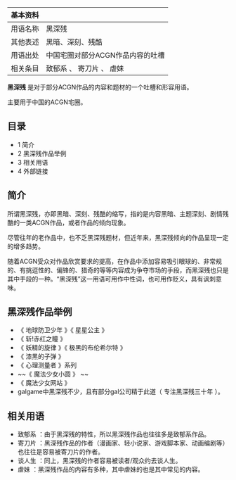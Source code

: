 |  **基本资料**  ||
|---|---|
|用语名称  |  黑深残   |
|其他表述  |  黑暗、深刻、残酷   |
|用语出处  |  中国宅圈对部分ACGN作品内容的吐槽   |
|相关条目  |  致郁系  、  寄刀片  、  虐妹   |
  
**黑深残** 是对于部分ACGN作品的内容和题材的一个吐槽和形容用语。

主要用于中国的ACGN宅圈。

##  目录

  * 1  简介 
  * 2  黑深残作品举例 
  * 3  相关用语 
  * 4  外部链接 

##  简介

所谓黑深残，亦即黑暗、深刻、残酷的缩写，指的是内容黑暗、主题深刻、剧情残酷的一类ACGN作品，或者作品的倾向现象。

尽管往年的老作品中，也不乏黑深残题材，但近年来，黑深残倾向的作品呈现一定的增多趋势。

随着ACGN受众对作品欣赏要求的提高，在作品中添加容易吸引眼球的、非常规的、有挑逗性的、偏锋的、猎奇的等等内容成为争夺市场的手段，而黑深残也只是其中手段的一种。“黑深残”这一用语可用作中性词，也可用作贬义，具有讽刺意味。

##  黑深残作品举例

  * 《  地球防卫少年  》《  星星公主  》 
  * 《  斩!赤红之瞳  》 
  * 《  妖精的旋律  》《  极黑的布伦希尔特  》 
  * 《  漆黑的子弹  》 
  * 《  心理测量者  》系列 
  * ~~《 魔法少女小圆  》 ~~
  * 《  魔法少女网站  》 
  * galgame中黑深残不少，且有部分gal公司精于此道（  专注黑深残三十年  ）。 

##  相关用语

  * 致郁系  ：由于黑深残的特性，所以黑深残作品也往往多是致郁系作品。 
  * 寄刀片  ：黑深残作品的作者（漫画家、轻小说家、游戏脚本家、动画编剧等）也往往是容易被寄刀片的作者。 
  * 谈人生  ：同上，黑深残的作者容易被读者/观众约去谈人生。 
  * 虐妹  ：黑深残作品的内容有多种，其中虐妹的也是其中常见的内容。 

  